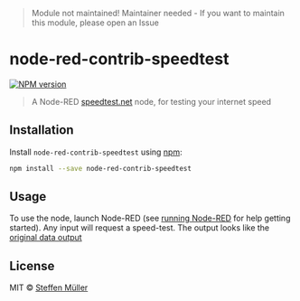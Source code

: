 > Module not maintained! Maintainer needed - If you want to maintain this module, please open an Issue




# node-red-contrib-speedtest

[![NPM version][npm-image]][npm-url]

> A Node-RED [speedtest.net](https://github.com/ddsol/speedtest.net) node, for testing your internet speed

## Installation

Install `node-red-contrib-speedtest` using [npm](https://www.npmjs.com/):

```bash
npm install --save node-red-contrib-speedtest
```

## Usage

To use the node, launch Node-RED (see [running Node-RED](http://nodered.org/docs/getting-started/running.html) for help getting started).
Any input will request a speed-test. The output looks like the [original data output](https://github.com/ddsol/speedtest.net#data)

## License

MIT © [Steffen Müller](http://steffen.io)

[npm-url]: https://npmjs.org/package/node-red-contrib-speedtest
[npm-image]: https://badge.fury.io/js/node-red-contrib-speedtest.svg

